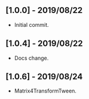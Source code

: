 ## [1.0.0] - 2019/08/22

* Initial commit. 

## [1.0.4] - 2019/08/22

* Docs change. 

## [1.0.6] - 2019/08/24

* Matrix4TransformTween. 

